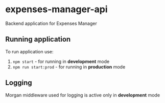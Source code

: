 # expenses-manager-api

Backend application for Expenses Manager

## Running application

To run application use:

1. `npm start` - for running in **development** mode
1. `npm run start:prod` - for running in **production** mode

## Logging

Morgan middleware used for logging is active only in **development** mode
